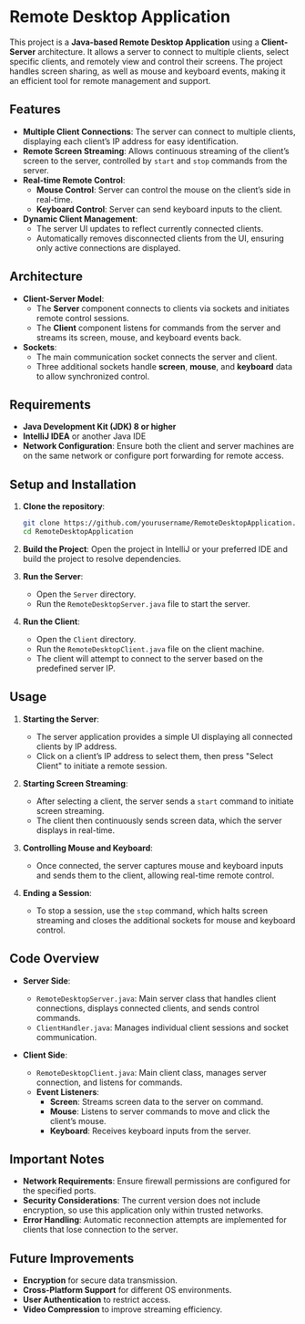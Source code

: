 # Remote Desktop Application

This project is a **Java-based Remote Desktop Application** using a **Client-Server** architecture. It allows a server to connect to multiple clients, select specific clients, and remotely view and control their screens. The project handles screen sharing, as well as mouse and keyboard events, making it an efficient tool for remote management and support.

## Features

- **Multiple Client Connections**: The server can connect to multiple clients, displaying each client’s IP address for easy identification.
- **Remote Screen Streaming**: Allows continuous streaming of the client’s screen to the server, controlled by `start` and `stop` commands from the server.
- **Real-time Remote Control**:
  - **Mouse Control**: Server can control the mouse on the client’s side in real-time.
  - **Keyboard Control**: Server can send keyboard inputs to the client.
- **Dynamic Client Management**:
  - The server UI updates to reflect currently connected clients.
  - Automatically removes disconnected clients from the UI, ensuring only active connections are displayed.

## Architecture

- **Client-Server Model**: 
  - The **Server** component connects to clients via sockets and initiates remote control sessions.
  - The **Client** component listens for commands from the server and streams its screen, mouse, and keyboard events back.
- **Sockets**:
  - The main communication socket connects the server and client.
  - Three additional sockets handle **screen**, **mouse**, and **keyboard** data to allow synchronized control.

## Requirements

- **Java Development Kit (JDK) 8 or higher**
- **IntelliJ IDEA** or another Java IDE
- **Network Configuration**: Ensure both the client and server machines are on the same network or configure port forwarding for remote access.

## Setup and Installation

1. **Clone the repository**:
    ```bash
    git clone https://github.com/yourusername/RemoteDesktopApplication.git
    cd RemoteDesktopApplication
    ```

2. **Build the Project**: Open the project in IntelliJ or your preferred IDE and build the project to resolve dependencies.

3. **Run the Server**:
    - Open the `Server` directory.
    - Run the `RemoteDesktopServer.java` file to start the server.

4. **Run the Client**:
    - Open the `Client` directory.
    - Run the `RemoteDesktopClient.java` file on the client machine.
    - The client will attempt to connect to the server based on the predefined server IP.

## Usage

1. **Starting the Server**:
   - The server application provides a simple UI displaying all connected clients by IP address.
   - Click on a client’s IP address to select them, then press "Select Client" to initiate a remote session.

2. **Starting Screen Streaming**:
   - After selecting a client, the server sends a `start` command to initiate screen streaming.
   - The client then continuously sends screen data, which the server displays in real-time.

3. **Controlling Mouse and Keyboard**:
   - Once connected, the server captures mouse and keyboard inputs and sends them to the client, allowing real-time remote control.

4. **Ending a Session**:
   - To stop a session, use the `stop` command, which halts screen streaming and closes the additional sockets for mouse and keyboard control.

## Code Overview

- **Server Side**:
  - `RemoteDesktopServer.java`: Main server class that handles client connections, displays connected clients, and sends control commands.
  - `ClientHandler.java`: Manages individual client sessions and socket communication.

- **Client Side**:
  - `RemoteDesktopClient.java`: Main client class, manages server connection, and listens for commands.
  - **Event Listeners**:
    - **Screen**: Streams screen data to the server on command.
    - **Mouse**: Listens to server commands to move and click the client’s mouse.
    - **Keyboard**: Receives keyboard inputs from the server.

## Important Notes

- **Network Requirements**: Ensure firewall permissions are configured for the specified ports.
- **Security Considerations**: The current version does not include encryption, so use this application only within trusted networks.
- **Error Handling**: Automatic reconnection attempts are implemented for clients that lose connection to the server.

## Future Improvements

- **Encryption** for secure data transmission.
- **Cross-Platform Support** for different OS environments.
- **User Authentication** to restrict access.
- **Video Compression** to improve streaming efficiency.


